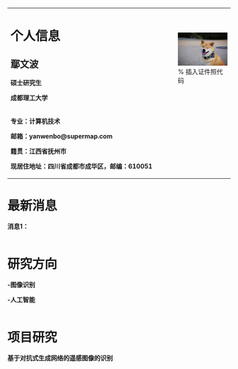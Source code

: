 <table border="0">
  <tr>
    <td width="75%">
      <h1>个人信息</h1>
      <h2>鄢文波</h2>
      <p><b>硕士研究生</b></p>
      <p><b>成都理工大学</b></p>
    </td>
    <td width="25%">
      <img src="/zhengjianzhao.jpg" width="100%">      % 插入证件照代码
    </td>
    <tr>
      <td>
        <p><b>专业：计算机技术</b></p>
        <p><b>邮箱：yanwenbo@supermap.com</b></p>
        <p><b>籍贯：江西省抚州市</b></p>
        <p><b>现居住地址：四川省成都市成华区，邮编：610051</b></p>
      </td>
    </tr>
  </tr>
</table>
<table border="0">
  <tr>
    <h1>最新消息</h1>
    <p><b>消息1：</b></p>
  </tr>
</table>
<table border="0">
  <tr>
    <h1>研究方向</h1>
    <p><b>-图像识别</b></p>
    <p><b>-人工智能</b></p>
  </tr>
</table>
<table border="0">
  <tr>
    <h1>项目研究</h1>
    <p><b>基于对抗式生成网络的遥感图像的识别</b></p>
  </tr>
</table>

